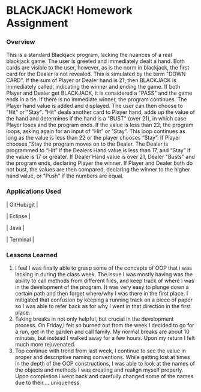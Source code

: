 # BLACKJACK! Homework Assignment

### Overview
This is a standard Blackjack program, lacking the nuances of a real blackjack game. The user is greeted and immediately dealt a hand.  Both cards are visible to the user, however, as is the norm in blackjack, the first card for the Dealer is not revealed. This is simulated by the term "DOWN CARD".
If the sum of Player or Dealer hand is 21, then BLACKJACK is immediately called, indicating the winner and ending the game. If both Player and Dealer get BLACKJACK, it is considered a "PASS" and the game ends in a tie. 
If there is no immediate winner, the program continues.
The Player hand value is added and displayed. The user can then choose to "Hit" or "Stay". "Hit" deals another card to Player hand, adds up the value of the hand and determines if the hand is a "BUST" (over 21), in which case Player loses and the program ends. If the value is less than 22, the program loops, asking again for an input of “Hit” or “Stay”. This loop continues as long as the value is less than 22 or the player chooses “Stay”. If Player chooses “Stay the program moves on to the Dealer. 
The Dealer is programmed to “Hit” if the Dealers Hand value is less than 17, and “Stay” if the value is 17 or greater. If Dealer Hand value is over 21, Dealer "Busts" and the program ends, declaring Player the winner. 
If Player and Dealer both do not bust, the values are then compared, declaring the winner to the higher hand value, or "Push" if the numbers are equal.

### Applications Used 

| GitHub/git | 

| Eclipse | 

| Java  | 

| Terminal |


### Lessons Learned
1. I feel I was finally able to grasp some of the concepts of OOP that i was lacking in during the class week. The issue I was mostly having was the ability to call methods from different files, and keep track of where i was in the development of the program.  It was very easy to plunge down a certain path and then forget where/why I was there in the first place. I mitigated that confusion by keeping a running track on a piece of paper so I was able to refer back as for why I went in that direction in the first place.   
2. Taking breaks in not only helpful, but crucial in the development process.  On Friday,I felt so burned out from the week I decided to go for a run, get in the garden and call family. My normal breaks are about 10 minutes, but instead I walked away for a few hours. Upon my return I felt much more rejuvenated. 
3. Top continue with  trend from last week, I continue to see the value in  proper and descriptive naming conventions. While getting lost at times in the depth of the OOP constructions, I was able to look at the names of the objects and methods I was creating and realign myself properly.  Upon completion i went back and carefully changed some of the names due to their.... uniqueness.  


